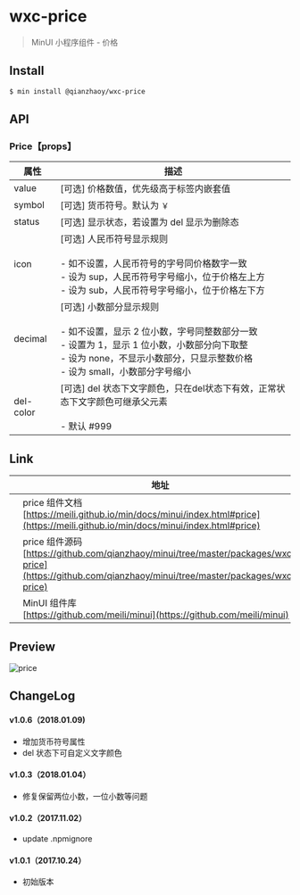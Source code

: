 # wxc-price

> MinUI 小程序组件 - 价格

## Install

``` bash
$ min install @qianzhaoy/wxc-price
```

## API

### Price【props】

| 属性 | 描述 |
| --- | --- |
| value | [可选] 价格数值，优先级高于标签内嵌套值 |
| symbol | [可选] 货币符号。默认为 `￥` |
| status | [可选] 显示状态，若设置为 del 显示为删除态 |
| icon | [可选] 人民币符号显示规则 <br/><br/> - 如不设置，人民币符号的字号同价格数字一致 <br/> - 设为 sup，人民币符号字号缩小，位于价格左上方 <br/> - 设为 sub，人民币符号字号缩小，位于价格左下方 |
| decimal | [可选] 小数部分显示规则 <br/><br/> - 如不设置，显示 2 位小数，字号同整数部分一致 <br/> - 设置为 1，显示 1 位小数，小数部分向下取整 <br/> - 设为 none，不显示小数部分，只显示整数价格 <br/> - 设为 small，小数部分字号缩小|
| del-color | [可选] del 状态下文字颜色，只在del状态下有效，正常状态下文字颜色可继承父元素 <br/><br/> - 默认 #999|

## Link
||地址|
|--|---|
||price 组件文档 <br> [https://meili.github.io/min/docs/minui/index.html#price](https://meili.github.io/min/docs/minui/index.html#price)<br>|
||price 组件源码 <br> [https://github.com/qianzhaoy/minui/tree/master/packages/wxc-price](https://github.com/qianzhaoy/minui/tree/master/packages/wxc-price)<br>|
||MinUI 组件库 <br> [https://github.com/meili/minui](https://github.com/meili/minui) <br>|

## Preview
![price](https://s10.mogucdn.com/mlcdn/c45406/171107_2ihj6754hg63gahdhljb2c1hcdeg9_480x480.jpg_225x999.jpg)

##  ChangeLog

#### v1.0.6（2018.01.09)
- 增加货币符号属性
- del 状态下可自定义文字颜色

#### v1.0.3（2018.01.04）

- 修复保留两位小数，一位小数等问题

#### v1.0.2（2017.11.02）

- update .npmignore

#### v1.0.1（2017.10.24）

- 初始版本
